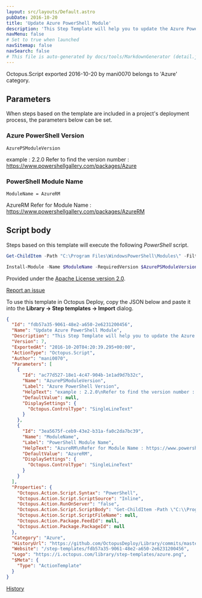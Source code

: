 ```yaml
---
layout: src/layouts/Default.astro
pubDate: 2016-10-20
title: 'Update Azure PowerShell Module'
description: 'This Step Template will help you to update the Azure PowerShell Module version on any targeted tentacle. [Note: Windows PowerShell 5.0 installed as pre-requisites for this step template to work]'
navMenu: false
# Set to true when launched
navSitemap: false
navSearch: false
# This file is auto-generated by docs/tools/MarkdownGenerator (detail.js)
---
```


Octopus.Script exported 2016-10-20 by mani0070 belongs to 'Azure' category.

## Parameters

When steps based on the template are included in a project's deployment process, the parameters below can be set.


<div class="param">

### Azure PowerShell Version

`AzurePSModuleVersion`

example : 2.2.0
Refer to find the version number : https://www.powershellgallery.com/packages/Azure

</div>
        
<div class="param">

### PowerShell Module Name

`ModuleName = AzureRM`

AzureRM
Refer for Module Name : https://www.powershellgallery.com/packages/AzureRM

</div>
        

## Script body

Steps based on this template will execute the following *PowerShell* script.

```powershell
Get-ChildItem -Path "C:\Program Files\WindowsPowerShell\Modules\" -Filter Azure* -Recurse -Force | Remove-Item -Force -Recurse -Verbose

Install-Module -Name $ModuleName -RequiredVersion $AzurePSModuleVersion -Force -Verbose
```

Provided under the [Apache License version 2.0](https://github.com/OctopusDeploy/Library/blob/master/LICENSE.txt).

[Report an issue](https://github.com/OctopusDeploy/Library/issues/new?assignees=&labels=&projects=&template=bug-report.yml&title=Issue%20with%20Update%20Azure%20PowerShell%20Module&step-template=Update%20Azure%20PowerShell%20Module)

<div class="get-json">

To use this template in Octopus Deploy, copy the JSON below and paste it into the **Library → Step templates → Import** dialog.

```json
{
  "Id": "fdb57a35-9061-48e2-a650-2e6231200456",
  "Name": "Update Azure PowerShell Module",
  "Description": "This Step Template will help you to update the Azure PowerShell Module version on any targeted tentacle. [Note: Windows PowerShell 5.0 installed as pre-requisites for this step template to work]",
  "Version": 7,
  "ExportedAt": "2016-10-20T04:20:39.295+00:00",
  "ActionType": "Octopus.Script",
  "Author": "mani0070",
  "Parameters": [
    {
      "Id": "ac77d527-18e1-4c47-904b-1e1ad9d7b32c",
      "Name": "AzurePSModuleVersion",
      "Label": "Azure PowerShell Version",
      "HelpText": "example : 2.2.0\nRefer to find the version number : https://www.powershellgallery.com/packages/Azure",
      "DefaultValue": null,
      "DisplaySettings": {
        "Octopus.ControlType": "SingleLineText"
      }
    },
    {
      "Id": "3ea5675f-ceb9-43e2-b31a-fa0c2da7bc39",
      "Name": "ModuleName",
      "Label": "PowerShell Module Name",
      "HelpText": "AzureRM\nRefer for Module Name : https://www.powershellgallery.com/packages/AzureRM",
      "DefaultValue": "AzureRM",
      "DisplaySettings": {
        "Octopus.ControlType": "SingleLineText"
      }
    }
  ],
  "Properties": {
    "Octopus.Action.Script.Syntax": "PowerShell",
    "Octopus.Action.Script.ScriptSource": "Inline",
    "Octopus.Action.RunOnServer": "false",
    "Octopus.Action.Script.ScriptBody": "Get-ChildItem -Path \"C:\\Program Files\\WindowsPowerShell\\Modules\\\" -Filter Azure* -Recurse -Force | Remove-Item -Force -Recurse -Verbose\n\nInstall-Module -Name $ModuleName -RequiredVersion $AzurePSModuleVersion -Force -Verbose",
    "Octopus.Action.Script.ScriptFileName": null,
    "Octopus.Action.Package.FeedId": null,
    "Octopus.Action.Package.PackageId": null
  },
  "Category": "Azure",
  "HistoryUrl": "https://github.com/OctopusDeploy/Library/commits/master/step-templates//opt/buildagent/work/75443764cd38076d/step-templates/azure-powershell-version-update.json",
  "Website": "/step-templates/fdb57a35-9061-48e2-a650-2e6231200456",
  "Logo": "https://i.octopus.com/library/step-templates/azure.png",
  "$Meta": {
    "Type": "ActionTemplate"
  }
}
```

[History](https://github.com/OctopusDeploy/Library/commits/master/step-templates/https://github.com/OctopusDeploy/Library/commits/master/step-templates//opt/buildagent/work/75443764cd38076d/step-templates/azure-powershell-version-update.json)

</div>
